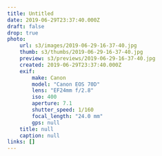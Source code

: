 ```yaml
---
title: Untitled
date: 2019-06-29T23:37:40.000Z
draft: false
drop: true
photo:
    url: s3/images/2019-06-29-16-37-40.jpg
    thumb: s3/thumbs/2019-06-29-16-37-40.jpg
    preview: s3/previews/2019-06-29-16-37-40.jpg
    created: 2019-06-29T23:37:40.000Z
    exif:
        make: Canon
        model: "Canon EOS 70D"
        lens: "EF24mm f/2.8"
        iso: 400
        aperture: 7.1
        shutter_speed: 1/160
        focal_length: "24.0 mm"
        gps: null
    title: null
    caption: null
links: []
---
```

